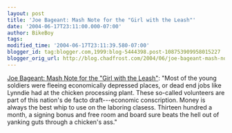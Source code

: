 ```yaml
---
layout: post
title: 'Joe Bageant: Mash Note for the "Girl with the Leash"'
date: '2004-06-17T23:11:00.000-07:00'
author: BikeBoy
tags: 
modified_time: '2004-06-17T23:11:39.580-07:00'
blogger_id: tag:blogger.com,1999:blog-5444398.post-108753909958015227
blogger_orig_url: http://blog.chadfrost.com/2004/06/joe-bageant-mash-note-for-girl-with.shtml
---
```


[Joe Bageant: Mash Note for the "Girl with the 
Leash"](http://www.counterpunch.org/bageant06132004.html): "Most of the young 
soldiers were fleeing economically depressed places, or dead end jobs like 
Lynndie had at the chicken processing plant. These so-called volunteers are 
part of this nation's de facto draft---economic conscription. Money is always 
the best whip to use on the laboring       clasess. Thirteen hundred a month, 
a signing bonus and free room and board sure beats the hell out of yanking 
guts through a chicken's ass." 